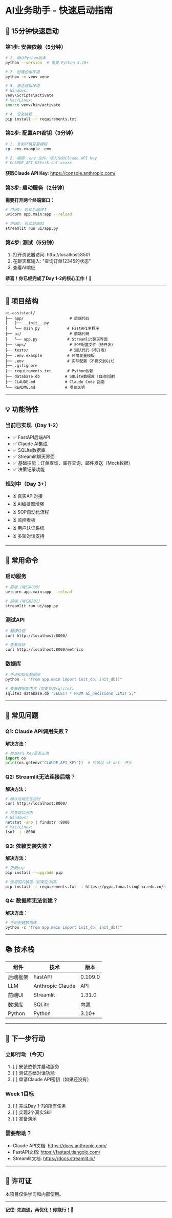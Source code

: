 # AI业务助手 - 快速启动指南

## 🚀 15分钟快速启动

### 第1步: 安装依赖（5分钟）

```bash
# 1. 确认Python版本
python --version  # 需要 Python 3.10+

# 2. 创建虚拟环境
python -m venv venv

# 3. 激活虚拟环境
# Windows:
venv\Scripts\activate
# Mac/Linux:
source venv/bin/activate

# 4. 安装依赖
pip install -r requirements.txt
```

### 第2步: 配置API密钥（3分钟）

```bash
# 1. 复制环境变量模板
cp .env.example .env

# 2. 编辑 .env 文件，填入你的Claude API Key
# CLAUDE_API_KEY=sk-ant-xxxxx
```

**获取Claude API Key**: https://console.anthropic.com/

### 第3步: 启动服务（2分钟）

**需要打开两个终端窗口：**

```bash
# 终端1: 启动后端API
uvicorn app.main:app --reload

# 终端2: 启动前端UI
streamlit run ui/app.py
```

### 第4步: 测试（5分钟）

1. 打开浏览器访问: http://localhost:8501
2. 在聊天框输入: "查询订单12345的状态"
3. 查看AI响应

**恭喜！你已经完成了Day 1-2的核心工作！🎉**

---

## 📁 项目结构

```
ai-assistant/
├── app/                    # 后端代码
│   ├── __init__.py
│   └── main.py            # FastAPI主程序
├── ui/                     # 前端代码
│   └── app.py             # Streamlit聊天界面
├── sops/                   # SOP配置文件（待开发）
├── tests/                  # 测试代码（待开发）
├── .env.example           # 环境变量模板
├── .env                   # 实际配置（不提交到Git）
├── .gitignore
├── requirements.txt       # Python依赖
├── database.db           # SQLite数据库（自动创建）
├── CLAUDE.md             # Claude Code 指南
└── README.md             # 项目说明
```

---

## 💡 功能特性

### 当前已实现（Day 1-2）
- ✅ FastAPI后端API
- ✅ Claude AI集成
- ✅ SQLite数据库
- ✅ Streamlit聊天界面
- ✅ 基础技能：订单查询、库存查询、邮件发送（Mock数据）
- ✅ 决策记录功能

### 规划中（Day 3+）
- ⏳ 真实API对接
- ⏳ AI编排器增强
- ⏳ SOP自动化流程
- ⏳ 监控看板
- ⏳ 用户认证系统
- ⏳ 多轮对话支持

---

## 🔧 常用命令

### 启动服务
```bash
# 后端（端口8000）
uvicorn app.main:app --reload

# 前端（端口8501）
streamlit run ui/app.py
```

### 测试API
```bash
# 健康检查
curl http://localhost:8000/

# 查看指标
curl http://localhost:8000/metrics
```

### 数据库
```bash
# 手动初始化数据库
python -c "from app.main import init_db; init_db()"

# 查看数据库内容（需要安装sqlite3）
sqlite3 database.db "SELECT * FROM ai_decisions LIMIT 5;"
```

---

## 🐛 常见问题

### Q1: Claude API调用失败？
**解决方法：**
```python
# 检查API Key是否正确
import os
print(os.getenv("CLAUDE_API_KEY"))  # 应该以 sk-ant- 开头
```

### Q2: Streamlit无法连接后端？
**解决方法：**
```bash
# 确认后端正在运行
curl http://localhost:8000/

# 检查端口占用
# Windows:
netstat -ano | findstr :8000
# Mac/Linux:
lsof -i :8000
```

### Q3: 依赖安装失败？
**解决方法：**
```bash
# 更新pip
pip install --upgrade pip

# 使用国内镜像（如果在中国）
pip install -r requirements.txt -i https://pypi.tuna.tsinghua.edu.cn/simple
```

### Q4: 数据库无法创建？
**解决方法：**
```python
# 手动创建数据库
python -c "from app.main import init_db; init_db()"
```

---

## 📚 技术栈

| 组件 | 技术 | 版本 |
|-----|------|------|
| 后端框架 | FastAPI | 0.109.0 |
| LLM | Anthropic Claude | API |
| 前端UI | Streamlit | 1.31.0 |
| 数据库 | SQLite | 内置 |
| Python | Python | 3.10+ |

---

## 📖 下一步行动

### 立即行动（今天）
1. [ ] 安装依赖并启动服务
2. [ ] 测试基础对话功能
3. [ ] 申请Claude API密钥（如果还没有）

### Week 1目标
1. [ ] 完成Day 1-7的所有任务
2. [ ] 实现2个真实Skill
3. [ ] 准备演示

### 需要帮助？
- Claude API文档: https://docs.anthropic.com/
- FastAPI文档: https://fastapi.tiangolo.com/
- Streamlit文档: https://docs.streamlit.io/

---

## 📄 许可证

本项目仅供学习和内部使用。

---

**记住: 先跑通，再优化！你能行！💪**
